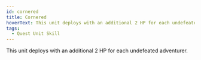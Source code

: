 ```yaml
---
id: cornered
title: Cornered
hoverText: This unit deploys with an additional 2 HP for each undefeated adventurer.
tags:
  - Quest Unit Skill
---
```


This unit deploys with an additional 2 HP for each undefeated adventurer.